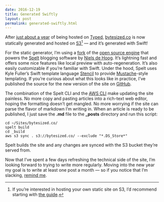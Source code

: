 ```yaml
---
date: 2016-12-19
title: Generated Swiftly
layout: post
permalink: generated-swiftly.html
---
```

After [just about a year](https://bytesized.co/powered-by-typed-dot-com.html) of being hosted on [Typed](https://www.typed.com), [bytesized.co](https://www.bytesized.co) is now statically generated and hosted on [S3](https://aws.amazon.com/s3/)[^1] — and it’s generated with Swift!

For the static generator, I’m using a [fork](https://github.com/pvzig/Spelt) of the [open source engine](https://github.com/njdehoog/Spelt) that powers the [Spelt](https://spelt.io) blogging software by [Niels de Hoog](https://twitter.com/nielsify). It’s lightning fast and offers some nice features like local preview with auto-regeneration. It’s also easily customizable if you’re familiar with Swift. Under the hood, Spelt uses Kyle Fuller’s Swift template language [Stencil](https://github.com/kylef/Stencil) to provide [Mustache](https://mustache.github.io)-style templating. If you’re curious about what this looks like in practice, I’ve published the source for the new version of the site on [GitHub](https://github.com/pvzig/bytesized.co).

The combination of the Spelt CLI and the [AWS CLI](https://aws.amazon.com/cli/) make updating the site painless. No more copy and pasting articles into a rich-text web editor, hoping the formatting doesn’t get mangled. No more worrying if the site can parse the flavor of markdown I’m writing in. When an article is ready to be published, I just save the **.md** file to the **_posts** directory and run this script:

```
cd ~/Sites/bytesized.co/
spelt build
cd _build
aws s3 sync . s3://bytesized.co/ --exclude "*.DS_Store*"
```

Spelt builds the site and any changes are synced with the S3 bucket they’re served from.

Now that I’ve spent a few days refreshing the technical side of the site, I’m looking forward to trying to write more regularly. Moving into the new year my goal is to write at least one post a month — so if you notice that I’m slacking, [remind me](https://www.twitter.com/pvzig).

[^1]: If you’re interested in hosting your own static site on S3, I’d recommend starting with [the guide](http://docs.aws.amazon.com/gettingstarted/latest/swh/website-hosting-intro.html).